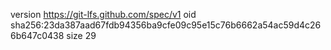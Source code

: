 version https://git-lfs.github.com/spec/v1
oid sha256:23da387aad67fdb94356ba9cfe09c95e15c76b6662a54ac59d4c266b647c0438
size 29
